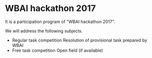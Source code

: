 # WBAI hackathon 2017
It is a participation program of "WBAI hackathon 2017".

We will address the following subjects.
* Regular task competition
Resolution of provisional task prepared by WBAI
* Free task competition
Open field (if available)
